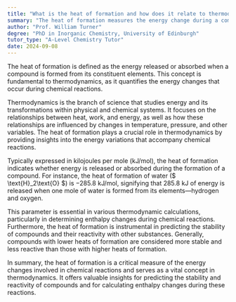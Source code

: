 ```yaml
---
title: "What is the heat of formation and how does it relate to thermodynamics?"
summary: "The heat of formation measures the energy change during a compound's formation from its elements, indicating whether energy is released or absorbed, and is crucial in thermodynamics."
author: "Prof. William Turner"
degree: "PhD in Inorganic Chemistry, University of Edinburgh"
tutor_type: "A-Level Chemistry Tutor"
date: 2024-09-08
---
```


The heat of formation is defined as the energy released or absorbed when a compound is formed from its constituent elements. This concept is fundamental to thermodynamics, as it quantifies the energy changes that occur during chemical reactions.

Thermodynamics is the branch of science that studies energy and its transformations within physical and chemical systems. It focuses on the relationships between heat, work, and energy, as well as how these relationships are influenced by changes in temperature, pressure, and other variables. The heat of formation plays a crucial role in thermodynamics by providing insights into the energy variations that accompany chemical reactions.

Typically expressed in kilojoules per mole ($\text{kJ/mol}$), the heat of formation indicates whether energy is released or absorbed during the formation of a compound. For instance, the heat of formation of water ($ \text{H}_2\text{O} $) is $-285.8$ $\text{kJ/mol}$, signifying that $285.8$ $\text{kJ}$ of energy is released when one mole of water is formed from its elements—hydrogen and oxygen.

This parameter is essential in various thermodynamic calculations, particularly in determining enthalpy changes during chemical reactions. Furthermore, the heat of formation is instrumental in predicting the stability of compounds and their reactivity with other substances. Generally, compounds with lower heats of formation are considered more stable and less reactive than those with higher heats of formation.

In summary, the heat of formation is a critical measure of the energy changes involved in chemical reactions and serves as a vital concept in thermodynamics. It offers valuable insights for predicting the stability and reactivity of compounds and for calculating enthalpy changes during these reactions.
    